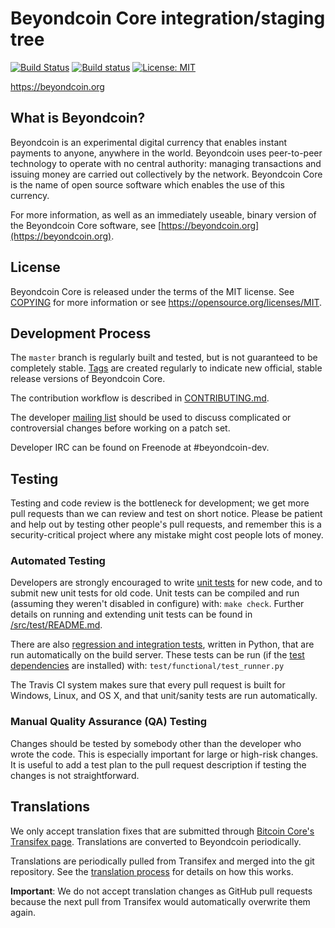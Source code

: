 Beyondcoin Core integration/staging tree
=====================================

[![Build Status](https://travis-ci.org/Tech1k/beyondcoin.svg?branch=master)](https://travis-ci.org/Tech1k/beyondcoin)
[![Build status](https://ci.appveyor.com/api/projects/status/qxam58ebbuw42my0?svg=true)](https://ci.appveyor.com/project/Tech1k/beyondcoin-i7gkc)
[![License: MIT](https://img.shields.io/badge/License-MIT-yellow.svg)](https://opensource.org/licenses/MIT)

https://beyondcoin.org

What is Beyondcoin?
----------------

Beyondcoin is an experimental digital currency that enables instant payments to
anyone, anywhere in the world. Beyondcoin uses peer-to-peer technology to operate
with no central authority: managing transactions and issuing money are carried
out collectively by the network. Beyondcoin Core is the name of open source
software which enables the use of this currency.

For more information, as well as an immediately useable, binary version of
the Beyondcoin Core software, see [https://beyondcoin.org](https://beyondcoin.org).

License
-------

Beyondcoin Core is released under the terms of the MIT license. See [COPYING](COPYING) for more
information or see https://opensource.org/licenses/MIT.

Development Process
-------------------

The `master` branch is regularly built and tested, but is not guaranteed to be
completely stable. [Tags](https://github.com/beyondcoin-project/beyondcoin/tags) are created
regularly to indicate new official, stable release versions of Beyondcoin Core.

The contribution workflow is described in [CONTRIBUTING.md](CONTRIBUTING.md).

The developer [mailing list](https://groups.google.com/forum/#!forum/beyondcoin-dev)
should be used to discuss complicated or controversial changes before working
on a patch set.

Developer IRC can be found on Freenode at #beyondcoin-dev.

Testing
-------

Testing and code review is the bottleneck for development; we get more pull
requests than we can review and test on short notice. Please be patient and help out by testing
other people's pull requests, and remember this is a security-critical project where any mistake might cost people
lots of money.

### Automated Testing

Developers are strongly encouraged to write [unit tests](src/test/README.md) for new code, and to
submit new unit tests for old code. Unit tests can be compiled and run
(assuming they weren't disabled in configure) with: `make check`. Further details on running
and extending unit tests can be found in [/src/test/README.md](/src/test/README.md).

There are also [regression and integration tests](/test), written
in Python, that are run automatically on the build server.
These tests can be run (if the [test dependencies](/test) are installed) with: `test/functional/test_runner.py`

The Travis CI system makes sure that every pull request is built for Windows, Linux, and OS X, and that unit/sanity tests are run automatically.

### Manual Quality Assurance (QA) Testing

Changes should be tested by somebody other than the developer who wrote the
code. This is especially important for large or high-risk changes. It is useful
to add a test plan to the pull request description if testing the changes is
not straightforward.

Translations
------------

We only accept translation fixes that are submitted through [Bitcoin Core's Transifex page](https://www.transifex.com/projects/p/bitcoin/).
Translations are converted to Beyondcoin periodically.

Translations are periodically pulled from Transifex and merged into the git repository. See the
[translation process](doc/translation_process.md) for details on how this works.

**Important**: We do not accept translation changes as GitHub pull requests because the next
pull from Transifex would automatically overwrite them again.
